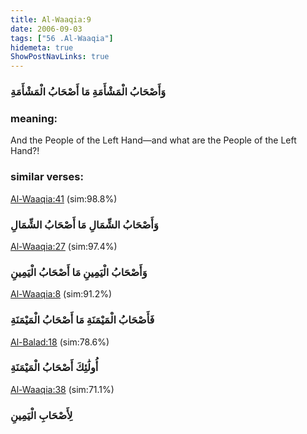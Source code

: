 ```yaml
---
title: Al-Waaqia:9
date: 2006-09-03
tags: ["56 .Al-Waaqia"]
hidemeta: true 
ShowPostNavLinks: true 
---
```

### وَأَصْحَابُ الْمَشْأَمَةِ مَا أَصْحَابُ الْمَشْأَمَةِ
### meaning: 
And the People of the Left Hand—and what are the People of the Left Hand?!
### similar verses: 

[Al-Waaqia:41](/56/41) (sim:98.8%)

### وَأَصْحَابُ الشِّمَالِ مَا أَصْحَابُ الشِّمَالِ

[Al-Waaqia:27](/56/27) (sim:97.4%)

### وَأَصْحَابُ الْيَمِينِ مَا أَصْحَابُ الْيَمِينِ

[Al-Waaqia:8](/56/8) (sim:91.2%)

### فَأَصْحَابُ الْمَيْمَنَةِ مَا أَصْحَابُ الْمَيْمَنَةِ

[Al-Balad:18](/90/18) (sim:78.6%)

### أُولَٰئِكَ أَصْحَابُ الْمَيْمَنَةِ

[Al-Waaqia:38](/56/38) (sim:71.1%)

### لِأَصْحَابِ الْيَمِينِ
